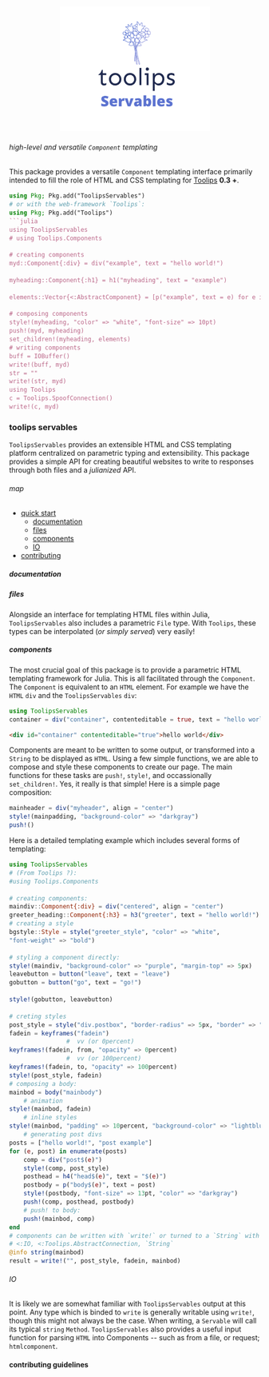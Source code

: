 <div align="center">
  
<img src="https://github.com/ChifiSource/image_dump/blob/main/toolips/toolipsservables.png?raw=true" width="300"></img>

</div>

###### high-level and versatile `Component` templating
This package provides a versatile `Component` templating interface primarily intended to fill the role of HTML and CSS templating for [Toolips](https://github.com/ChifiSource/Toolips.jl) **0.3 +**.
```julia
using Pkg; Pkg.add("ToolipsServables")
# or with the web-framework `Toolips`:
using Pkg; Pkg.add("Toolips")
```julia
using ToolipsServables
# using Toolips.Components

# creating components
myd::Component{:div} = div("example", text = "hello world!")

myheading::Component{:h1} = h1("myheading", text = "example")

elements::Vector{<:AbstractComponent} = [p("example", text = e) for e in 1:10]

# composing components
style!(myheading, "color" => "white", "font-size" => 10pt)
push!(myd, myheading)
set_children!(myheading, elements)
# writing components
buff = IOBuffer()
write!(buff, myd)
str = ""
write!(str, myd)
using Toolips
c = Toolips.SpoofConnection()
write!(c, myd)
```
### toolips servables
`ToolipsServables` provides an extensible HTML and CSS templating platform centralized on parametric typing and extensibility. This package provides a simple API for creating beautiful websites to write to responses through both files and a *julianized* API.
###### map
- [quick start](#toolips-servables)
  - [documentation](#documentation)
  - [files](#files)
  - [components](#components)
  - [IO](#io)
- [contributing](#contributing-guidelines)
##### documentation
##### files
Alongside an interface for templating HTML files within Julia, `ToolipsServables` also includes a parametric `File` type. With `Toolips`, these types can be interpolated (*or simply served*) very easily!
##### components
The most crucial goal of this package is to provide a parametric HTML templating framework for Julia. This is all facilitated through the `Component`. The `Component` is equivalent to an `HTML` element. For example we have the `HTML` `div` and the `ToolipsServables` `div`:
```julia
using ToolipsServables
container = div("container", contenteditable = true, text = "hello world")
```
```html
<div id="container" contenteditable="true">hello world</div>
```
Components are meant to be written to some output, or transformed into a `String` to be displayed as `HTML`. Using a few simple functions, we are able to compose and style these components to create our page. The main functions for these tasks are `push!`, `style!`, and occassionally `set_children!`. Yes, it really is that simple! Here is a simple page composition:
```julia
mainheader = div("myheader", align = "center")
style!(mainpadding, "background-color" => "darkgray")
push!()
```
Here is a detailed templating example which includes several forms of templating:
```julia
using ToolipsServables
# (From Toolips ?):
#using Toolips.Components

# creating components:
maindiv::Component{:div} = div("centered", align = "center")
greeter_heading::Component{:h3} = h3("greeter", text = "hello world!")
# creating a style
bgstyle::Style = style("greeter_style", "color" => "white", 
"font-weight" => "bold")

# styling a component directly:
style!(maindiv, "background-color" => "purple", "margin-top" => 5px)
leavebutton = button("leave", text = "leave")
gobutton = button("go", text = "go!")

style!(gobutton, leavebutton)

# creting styles
post_style = style("div.postbox", "border-radius" => 5px, "border" => "5px solid black")
fadein = keyframes("fadein")
                #  vv (or 0percent)
keyframes!(fadein, from, "opacity" => 0percent)
                #  vv (or 100percent)
keyframes!(fadein, to, "opacity" => 100percent)
style!(post_style, fadein)
# composing a body:
mainbod = body("mainbody")
    # animation
style!(mainbod, fadein)
    # inline styles
style!(mainbod, "padding" => 10percent, "background-color" => "lightblue")
    # generating post divs
posts = ["hello world!", "post example"]
for (e, post) in enumerate(posts)
    comp = div("post$(e)")
    style!(comp, post_style)
    posthead = h4("head$(e)", text = "$(e)")
    postbody = p("body$(e)", text = post)
    style!(postbody, "font-size" => 13pt, "color" => "darkgray")
    push!(comp, posthead, postbody)
    # push! to body:
    push!(mainbod, comp)
end
# components can be written with `write!` or turned to a `String` with `string`
# <:IO, <:Toolips.AbstractConnection, `String`
@info string(mainbod)
result = write!("", post_style, fadein, mainbod)
```
###### IO
It is likely we are somewhat familiar with `ToolipsServables` output at this point. Any type which is binded to `write` is generally writable using `write!`, though this might not always be the case. When writing, a `Servable` will call its typical `string` `Method`. `ToolipsServables` also provides a useful input function for parsing `HTML` into Components -- such as from a file, or request; `htmlcomponent`.
#### contributing guidelines
